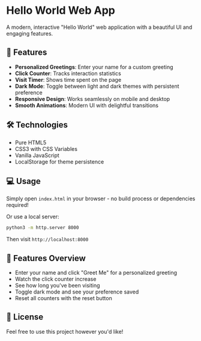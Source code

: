 # Hello World Web App

A modern, interactive "Hello World" web application with a beautiful UI and engaging features.

## 🚀 Features

- **Personalized Greetings**: Enter your name for a custom greeting
- **Click Counter**: Tracks interaction statistics
- **Visit Timer**: Shows time spent on the page
- **Dark Mode**: Toggle between light and dark themes with persistent preference
- **Responsive Design**: Works seamlessly on mobile and desktop
- **Smooth Animations**: Modern UI with delightful transitions

## 🛠️ Technologies

- Pure HTML5
- CSS3 with CSS Variables
- Vanilla JavaScript
- LocalStorage for theme persistence

## 💻 Usage

Simply open `index.html` in your browser - no build process or dependencies required!

Or use a local server:
```bash
python3 -m http.server 8000
```

Then visit `http://localhost:8000`

## 📸 Features Overview

- Enter your name and click "Greet Me" for a personalized greeting
- Watch the click counter increase
- See how long you've been visiting
- Toggle dark mode and see your preference saved
- Reset all counters with the reset button

## 📝 License

Feel free to use this project however you'd like!

